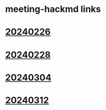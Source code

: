 # meeting-hackmd links

# [20240226](https://hackmd.io/@vic9112/SkoXWr9hT)

# [20240228](https://hackmd.io/@vic9112/rJi1BVh2T)

# [20240304](https://hackmd.io/@vic9112/By69dSXa6)

# [20240312](https://hackmd.io/dHZJ8WWDSXKeoND5C0IE9Q?view)
